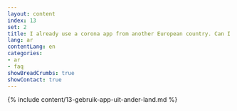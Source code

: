 ```yaml
---
layout: content
index: 13
set: 2
title: I already use a corona app from another European country. Can I use both apps at the same time?
lang: ar
contentLang: en
categories:
- ar
- faq
showBreadCrumbs: true
showContact: true
---
```

{% include content/13-gebruik-app-uit-ander-land.md %}
